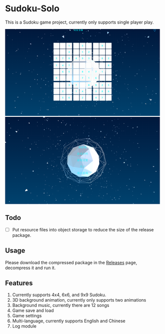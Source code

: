 ﻿# Sudoku-Solo

This is a Sudoku game project, currently only supports single player play.

<img src="./README.assets/image-20240421190850445.png" alt="image-20240421190850445" style="zoom: 50%;" />

<img src="./README.assets/image-20240421191528064.png" alt="image-20240421191528064" style="zoom:50%;" />

## Todo

-   [ ] Put resource files into object storage to reduce the size of the release package.

## Usage

Please download the compressed package in the [Releases](https://github.com/CodingRookie98/Sudoku-Solo/releases) page, decompress it and run it.

## Features

1. Currently supports 4x4, 6x6, and 9x9 Sudoku.
2. 3D background animation, currently only supports two animations
3. Background music, currently there are 12 songs
4. Game save and load
5. Game settings
6. Multi-language, currently supports English and Chinese
7. Log module
